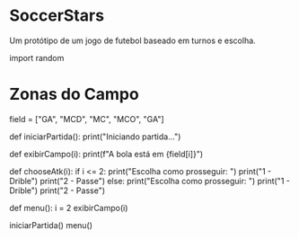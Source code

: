 # SoccerStars
Um protótipo de um jogo de futebol baseado em turnos e escolha.

import random

# Zonas do Campo
field = ["GA", "MCD", "MC", "MCO", "GA"]


def iniciarPartida():
    print("Iniciando partida...")

def exibirCampo(i):
    print(f"A bola está em {field[i]}")

def chooseAtk(i):
    if i <= 2:
        print("Escolha como prosseguir: ")
        print("1 - Drible")
        print("2 - Passe")
    else:
        print("Escolha como prosseguir: ")
        print("1 - Drible")
        print("2 - Passe")

def menu():
    i = 2
    exibirCampo(i)


iniciarPartida()
menu()
